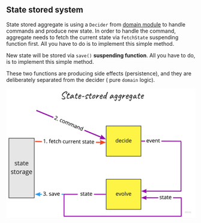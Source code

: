 ## State stored system

State stored aggregate is using a `Decider` from [domain module](../../domain) to handle commands and produce new state.
In order to handle the command, aggregate needs to fetch the current state via `fetchState` suspending function first.
All you have to do is to implement this simple method.

New state will be stored via `save()` **suspending function**. All you have to do, is to implement this simple method.

These two functions are producing side effects (persistence), and they are deliberately separated from the decider (
pure `domain` logic).

![aggregate_ss image](../../.assets/state-stored_aggregate.jpg)
